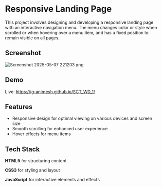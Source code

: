 
# Responsive Landing Page

This project involves designing and developing a responsive landing page with an interactive navigation menu. The menu changes color or style when scrolled or when hovering over a menu item, and has a fixed position to remain visible on all pages.


## Screenshot

![Screenshot 2025-05-07 221203.png](<https://media-hosting.imagekit.io/ff2c658129b445c1/Screenshot%202025-05-07%20221203.png?Expires=1841244281&Key-Pair-Id=K2ZIVPTIP2VGHC&Signature=WGr2Ilf7TCPQQJMSJ5ayX8Sg4Jjab0z7uxM-se3qyTJXGiVaumIEp0lPN4O-yw9IQwiWUqi-HaUc~4kllihWhVVDQ7v3ng4y8-Atqzy4WYspAAp7W-whNGnaB-jDj4DqpllcN9eWXixgA1MVSAFhsFOhHD7q9OeE7xQQvBKjPQbvFKcUDP66FOhUwCwtVd9NU8G8M~LfhL454uNxgzEan30sbIpd51h3GK5cxF0VK1AhQmXEU~X70Tk4GDXabJy7n3yR2FqVxBGKOH9WwHBVBuVLlautpySh9GlXcktg8X-rhCxFSh-OtM4eleZmuvL7TkHTlz3Pul4ybwZX8O7NdA__>)


## Demo

Live: https://ig-animesh.github.io/SCT_WD_1/


## Features

- Responsive design for optimal viewing on various devices and screen size
- Smooth scrolling for enhanced user experience
- Hover effects for menu items



## Tech Stack

**HTML5** for structuring content

**CSS3**  for styling and layout

**JavaScript**  for interactive elements and effects
